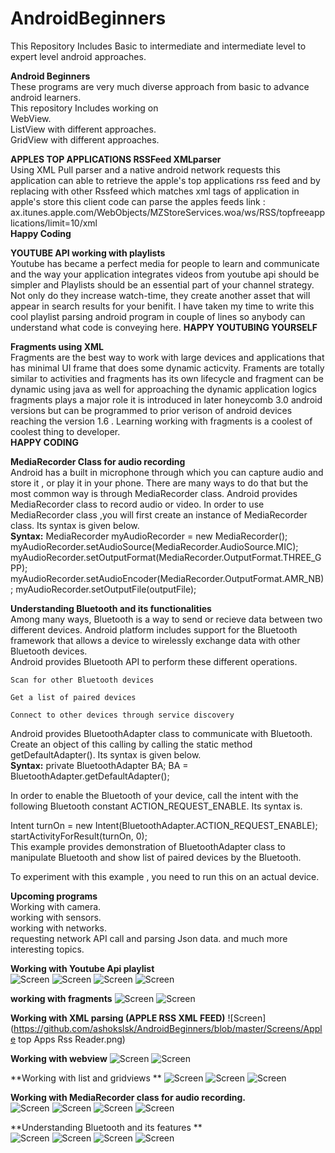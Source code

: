 # <h1>AndroidBeginners
This Repository Includes Basic to intermediate and intermediate level to expert level android approaches.

**Android Beginners**  
These programs are very much diverse approach from basic to advance android learners.  
This repository Includes working on   
WebView.  
ListView with different approaches.  
GridView with different approaches.  

**APPLES TOP APPLICATIONS RSSFeed XMLparser**  
Using XML Pull parser and a native android network requests this application can able to retrieve the apple's top applications rss feed and by replacing with other Rssfeed which matches xml tags of application in apple's store this client code can parse the apples feeds link : ax.itunes.apple.com/WebObjects/MZStoreServices.woa/ws/RSS/topfreeapplications/limit=10/xml   
**Happy Coding**

**YOUTUBE API working with playlists**  
Youtube has became a perfect media for people to learn and communicate and the way your application integrates videos from youtube api should be simpler and Playlists should be an essential part of your channel strategy. Not only do they increase watch-time, they create another asset that will appear in search results for your benifit. I have taken my time to write this cool playlist parsing android program in couple of lines so anybody can understand what code is conveying here.
**HAPPY YOUTUBING YOURSELF**  

**Fragments using XML**  
Fragments are the best way to work with large devices and applications that has minimal UI frame that does some dynamic acticvity. Framents are totally similar to activities and fragments has its own lifecycle and fragment can be dynamic using java as well for approaching the dynamic application logics fragments plays a major role it is introduced in later honeycomb 3.0 android versions but can be programmed to prior verison of android devices reaching the version 1.6 . Learning working with fragments is a coolest of coolest thing to developer.  
**HAPPY CODING** 

 **MediaRecorder Class for audio recording**  
  Android has a built in microphone through which you can capture audio and store it , or play it in your phone. There are many   ways to do that but the most common way is through MediaRecorder class. Android provides MediaRecorder class to record audio    or video. In order to use MediaRecorder class ,you will first create an instance of MediaRecorder class. Its syntax is given    below.  
  **Syntax:** MediaRecorder myAudioRecorder = new MediaRecorder();    myAudioRecorder.setAudioSource(MediaRecorder.AudioSource.MIC);   myAudioRecorder.setOutputFormat(MediaRecorder.OutputFormat.THREE_GPP);   myAudioRecorder.setAudioEncoder(MediaRecorder.OutputFormat.AMR_NB); 
  myAudioRecorder.setOutputFile(outputFile);
  
  
   **Understanding Bluetooth and its functionalities**  
   Among many ways, Bluetooth is a way to send or recieve data between two different devices. Android platform includes support for the Bluetooth framework that allows a device to wirelessly exchange data with other Bluetooth devices.  
   Android provides Bluetooth API to perform these different operations.

    Scan for other Bluetooth devices

    Get a list of paired devices

    Connect to other devices through service discovery

Android provides BluetoothAdapter class to communicate with Bluetooth. Create an object of this calling by calling the static method getDefaultAdapter(). Its syntax is given below.  
**Syntax:**    private BluetoothAdapter BA;
BA = BluetoothAdapter.getDefaultAdapter();

In order to enable the Bluetooth of your device, call the intent with the following Bluetooth constant ACTION_REQUEST_ENABLE. Its syntax is.

Intent turnOn = new Intent(BluetoothAdapter.ACTION_REQUEST_ENABLE);
startActivityForResult(turnOn, 0);  
  This example provides demonstration of BluetoothAdapter class to manipulate Bluetooth and show list of paired devices by the Bluetooth.

To experiment with this example , you need to run this on an actual device.
  

  
  **Upcoming programs**  
  Working with camera.  
  working with sensors.  
  working with networks.  
  requesting network API call and parsing Json data.
  and much more interesting topics.  
  
 

**Working with Youtube Api playlist**  
![Screen](https://github.com/ashokslsk/AndroidBeginners/blob/master/Screens/Youtubeplaylist%20/playlistIndex%202%20.png)
![Screen](https://github.com/ashokslsk/AndroidBeginners/blob/master/Screens/Youtubeplaylist%20/playlist%20with%20button.png)
![Screen](https://github.com/ashokslsk/AndroidBeginners/blob/master/Screens/Youtubeplaylist%20/playlist.png)
![Screen](https://github.com/ashokslsk/AndroidBeginners/blob/master/Screens/Youtubeplaylist%20/Single%20Video.png)

**working with fragments**
![Screen](https://github.com/ashokslsk/AndroidBeginners/blob/master/Screens/working%20with%20fragments/XML%20fragment.png)
![Screen](https://github.com/ashokslsk/AndroidBeginners/blob/master/Screens/working%20with%20fragments/XML%20fragments.png)

**Working with XML parsing (APPLE RSS XML FEED)**
![Screen](https://github.com/ashokslsk/AndroidBeginners/blob/master/Screens/Apple top Apps Rss Reader.png)

**Working with webview**
![Screen](https://github.com/ashokslsk/AndroidBeginners/blob/master/Screens/webview.png)
![Screen](https://github.com/ashokslsk/AndroidBeginners/blob/master/Screens/1webview.png)

**Working with list and gridviews **
![Screen](https://github.com/ashokslsk/AndroidBeginners/blob/master/Screens/Gridview.png)
![Screen](https://github.com/ashokslsk/AndroidBeginners/blob/master/Screens/Listview.png)
![Screen](https://github.com/ashokslsk/AndroidBeginners/blob/master/Screens/programatic%20Grid%20view.png)

**Working with MediaRecorder class for audio recording.**  
![Screen](https://github.com/ashokslsk/AndroidBeginners/blob/master/Audio/screens/screen1.png)
![Screen](https://github.com/ashokslsk/AndroidBeginners/blob/master/Audio/screens/Screen2.png)
![Screen](https://github.com/ashokslsk/AndroidBeginners/blob/master/Audio/screens/screen3%20.png)
![Screen](https://github.com/ashokslsk/AndroidBeginners/blob/master/Audio/screens/screen4.png)



**Understanding Bluetooth and its features **  
![Screen](https://github.com/ashokslsk/AndroidBeginners/blob/master/Bluetooth/screens/screenb1.png)
![Screen](https://github.com/ashokslsk/AndroidBeginners/blob/master/Bluetooth/screens/screenb2.png)
![Screen](https://github.com/ashokslsk/AndroidBeginners/blob/master/Bluetooth/screens/screenb3.png)
![Screen](https://github.com/ashokslsk/AndroidBeginners/blob/master/Bluetooth/screens/screenb4.png)
